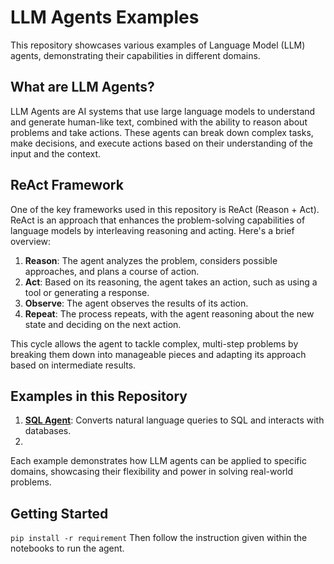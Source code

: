 # LLM Agents Examples

This repository showcases various examples of Language Model (LLM) agents, demonstrating their capabilities in different domains. 

## What are LLM Agents?

LLM Agents are AI systems that use large language models to understand and generate human-like text, combined with the ability to reason about problems and take actions. These agents can break down complex tasks, make decisions, and execute actions based on their understanding of the input and the context.

## ReAct Framework

One of the key frameworks used in this repository is ReAct (Reason + Act). ReAct is an approach that enhances the problem-solving capabilities of language models by interleaving reasoning and acting. Here's a brief overview:

1. **Reason**: The agent analyzes the problem, considers possible approaches, and plans a course of action.
2. **Act**: Based on its reasoning, the agent takes an action, such as using a tool or generating a response.
3. **Observe**: The agent observes the results of its action.
4. **Repeat**: The process repeats, with the agent reasoning about the new state and deciding on the next action.

This cycle allows the agent to tackle complex, multi-step problems by breaking them down into manageable pieces and adapting its approach based on intermediate results.

## Examples in this Repository

1. [**SQL Agent**](nl2sql_agent.ipynb): Converts natural language queries to SQL and interacts with databases.
2. 

Each example demonstrates how LLM agents can be applied to specific domains, showcasing their flexibility and power in solving real-world problems.

## Getting Started
`pip install -r requirement`
Then follow the instruction given within the notebooks to run the agent.
